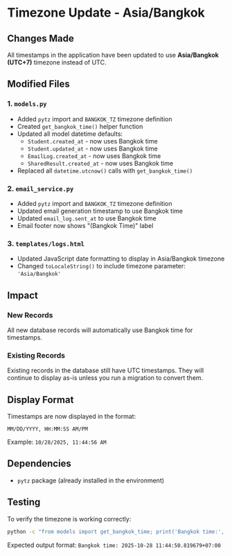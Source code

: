 # Timezone Update - Asia/Bangkok

## Changes Made

All timestamps in the application have been updated to use **Asia/Bangkok (UTC+7)** timezone instead of UTC.

## Modified Files

### 1. `models.py`
- Added `pytz` import and `BANGKOK_TZ` timezone definition
- Created `get_bangkok_time()` helper function
- Updated all model datetime defaults:
  - `Student.created_at` - now uses Bangkok time
  - `Student.updated_at` - now uses Bangkok time
  - `EmailLog.created_at` - now uses Bangkok time
  - `SharedResult.created_at` - now uses Bangkok time
- Replaced all `datetime.utcnow()` calls with `get_bangkok_time()`

### 2. `email_service.py`
- Added `pytz` import and `BANGKOK_TZ` timezone definition
- Updated email generation timestamp to use Bangkok time
- Updated `email_log.sent_at` to use Bangkok time
- Email footer now shows "(Bangkok Time)" label

### 3. `templates/logs.html`
- Updated JavaScript date formatting to display in Asia/Bangkok timezone
- Changed `toLocaleString()` to include timezone parameter: `'Asia/Bangkok'`

## Impact

### New Records
All new database records will automatically use Bangkok time for timestamps.

### Existing Records
Existing records in the database still have UTC timestamps. They will continue to display as-is unless you run a migration to convert them.

## Display Format

Timestamps are now displayed in the format:
```
MM/DD/YYYY, HH:MM:SS AM/PM
```
Example: `10/28/2025, 11:44:56 AM`

## Dependencies

- `pytz` package (already installed in the environment)

## Testing

To verify the timezone is working correctly:
```bash
python -c "from models import get_bangkok_time; print('Bangkok time:', get_bangkok_time())"
```

Expected output format: `Bangkok time: 2025-10-28 11:44:50.819679+07:00`
